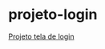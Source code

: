 # projeto-login
 <a href=" https://adrielvinicius-dev.github.io/projeto-login/">Projeto tela de login</a>
